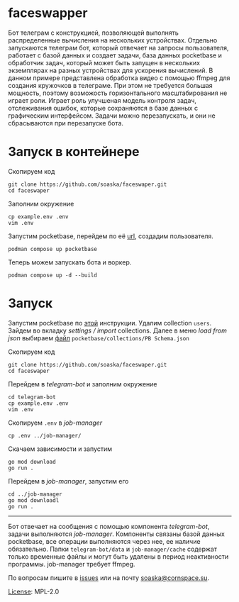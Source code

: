 # faceswapper
Бот телеграм с конструкцией, позволяющей выполнять распределенные вычисления на нескольких устройствах.
Отдельно запускаются телеграм бот, который отвечает на запросы пользователя, работает с базой данных и
создает задачи, база данных pocketbase и обработчик задач, который может быть запущен в нескольких
экземплярах на разных устройствах для ускорения вычислений. В данном примере представлена обработка видео
с помощью ffmpeg для создания кружочков в телеграме. При этом не требуется большая мощность, поэтому
возможость горизонтального масштабирования не играет роли. Играет роль улучшеная модель контроля задач,
отслеживания ошибок, которые сохраняются в базе данных с графическим интерфейсом. Задачи можно перезапускать,
и они не сбрасываются при перезапуске бота.

# Запуск в контейнере
Скопируем код
```shell
git clone https://github.com/soaska/faceswaper.git
cd faceswaper
```

Заполним окружение
```shell
cp example.env .env
vim .env
```

Запустим pocketbase, перейдем по её [url](http://0.0.0.0:8080/_/), создадим пользователя.
```shell
podman compose up pocketbase
```

Теперь можем запускать бота и воркер.
```shell
podman compose up -d --build
```

# Запуск
Запустим pocketbase по [этой](https://pocketbase.io/docs/) инструкции. Удалим collection `users`.
Зайдем во вкладку *settings / import* collections. Далее в меню *load from json* выбираем [файл](https://github.com/soaska/faceswaper/blob/main/pocketbase/collections/PB%20Schema.json)
`pocketbase/collections/PB Schema.json`

Скопируем код
```shell
git clone https://github.com/soaska/faceswaper.git
cd faceswaper
```

Перейдем в *telegram-bot* и заполним окружение
```shell
cd telegram-bot
cp example.env .env
vim .env
```

Скопируем `.env` в *job-manager*
```shell
cp .env ../job-manager/
```

Скачаем зависимости и запустим
```shell
go mod download
go run .
```

Перейдем в *job-manager*, запустим его
```shell
cd ../job-manager
go mod downloadl
go run .
```

---

Бот отвечает на сообщения с помощью компонента *telegram-bot*, задачи выполняются *job-manager*.
Компоненты связаны базой данных pocketbase, все операции выполняются через нее, ее наличие
обязательно. Папки `telegram-bot/data` и `job-manager/cache` содержат только временные файлы и
могут быть удалены в период неактивности программы. job-manager требует ffmpeg.

По вопросам пишите в [issues](https://github.com/soaska/faceswaper/issues) или на почту soaska@cornspace.su.

[License](license): MPL-2.0